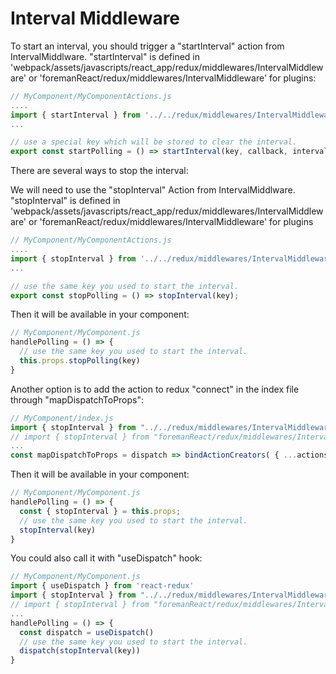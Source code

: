 # Interval Middleware

To start an interval, you should trigger a "startInterval" action from IntervalMiddlware.
"startInterval" is defined in 'webpack/assets/javascripts/react_app/redux/middlewares/IntervalMiddleware'
or 'foremanReact/redux/middlewares/IntervalMiddleware' for plugins:

```js
// MyComponent/MyComponentActions.js
....
import { startInterval } from '../../redux/middlewares/IntervalMiddleware';
...

// use a special key which will be stored to clear the interval.
export const startPolling = () => startInterval(key, callback, interval);
```

There are several ways to stop the interval:

We will need to use the "stopInterval" Action from IntervalMiddlware.
"stopInterval" is defined in 'webpack/assets/javascripts/react_app/redux/middlewares/IntervalMiddleware'
or 'foremanReact/redux/middlewares/IntervalMiddleware' for plugins
```js
// MyComponent/MyComponentActions.js
....
import { stopInterval } from '../../redux/middlewares/IntervalMiddleware';
...

// use the same key you used to start the interval.
export const stopPolling = () => stopInterval(key);
```

Then it will be available in your component:
```js
// MyComponent/MyComponent.js
handlePolling = () => {
  // use the same key you used to start the interval.
  this.props.stopPolling(key) 
}
```

Another option is to add the action to redux "connect" in the index file through "mapDispatchToProps":
```js
// MyComponent/index.js
import { stopInterval } from "../../redux/middlewares/IntervalMiddleware";
// import { stopInterval } from "foremanReact/redux/middlewares/IntervalMiddleware"; in plugins
...
const mapDispatchToProps = dispatch => bindActionCreators( { ...actions, stopInterval }, dispatch)
```

Then it will be available in your component:
```js
// MyComponent/MyComponent.js
handlePolling = () => {
  const { stopInterval } = this.props;
  // use the same key you used to start the interval.
  stopInterval(key) 
}
```

You could also call it with "useDispatch" hook:
```js
// MyComponent/MyComponent.js
import { useDispatch } from 'react-redux'
import { stopInterval } from "../../redux/middlewares/IntervalMiddleware";
// import { stopInterval } from "foremanReact/redux/middlewares/IntervalMiddleware"; in plugins
...
handlePolling = () => {
  const dispatch = useDispatch()
  // use the same key you used to start the interval.
  dispatch(stopInterval(key))
}
```